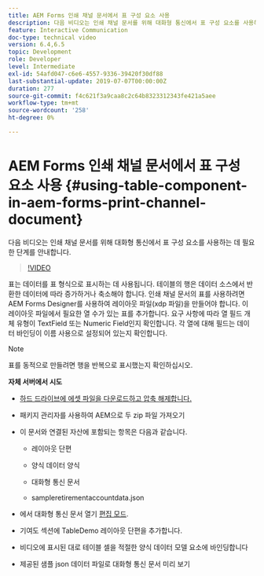 ```yaml
---
title: AEM Forms 인쇄 채널 문서에서 표 구성 요소 사용
description: 다음 비디오는 인쇄 채널 문서를 위해 대화형 통신에서 표 구성 요소를 사용하는 데 필요한 단계를 안내합니다.
feature: Interactive Communication
doc-type: technical video
version: 6.4,6.5
topic: Development
role: Developer
level: Intermediate
exl-id: 54afd047-c6e6-4557-9336-39420f30df88
last-substantial-update: 2019-07-07T00:00:00Z
duration: 277
source-git-commit: f4c621f3a9caa8c2c64b8323312343fe421a5aee
workflow-type: tm+mt
source-wordcount: '258'
ht-degree: 0%

---
```


# AEM Forms 인쇄 채널 문서에서 표 구성 요소 사용 {#using-table-component-in-aem-forms-print-channel-document}

다음 비디오는 인쇄 채널 문서를 위해 대화형 통신에서 표 구성 요소를 사용하는 데 필요한 단계를 안내합니다.

>[!VIDEO](https://video.tv.adobe.com/v/27769?quality=12&learn=on)

표는 데이터를 표 형식으로 표시하는 데 사용됩니다. 테이블의 행은 데이터 소스에서 반환한 데이터에 따라 증가하거나 축소해야 합니다. 인쇄 채널 문서의 표를 사용하려면 AEM Forms Designer를 사용하여 레이아웃 파일(xdp 파일)을 만들어야 합니다. 이 레이아웃 파일에서 필요한 열 수가 있는 표를 추가합니다. 요구 사항에 따라 열 필드 개체 유형이 TextField 또는 Numeric Field인지 확인합니다. 각 열에 대해 필드는 데이터 바인딩이 이름 사용으로 설정되어 있는지 확인합니다.

>[!NOTE]
>
>표를 동적으로 만들려면 행을 반복으로 표시했는지 확인하십시오.

**자체 서버에서 시도**

* [하드 드라이브에 에셋 파일을 다운로드하고 압축 해제합니다.](assets/usingtablesinprintchannel.zip)

* 패키지 관리자를 사용하여 AEM으로 두 zip 파일 가져오기

* 이 문서와 연결된 자산에 포함되는 항목은 다음과 같습니다.

   * 레이아웃 단편

   * 양식 데이터 양식

   * 대화형 통신 문서
   * sampleretirementaccountdata.json

* 에서 대화형 통신 문서 열기 [편집 모드](http://localhost:4502/editor.html/content/forms/af/401kstatement/tablesinprintdocument/channels/print.html).

* 기여도 섹션에 TableDemo 레이아웃 단편을 추가합니다.
* 비디오에 표시된 대로 테이블 셀을 적절한 양식 데이터 모델 요소에 바인딩합니다

* 제공된 샘플 json 데이터 파일로 대화형 통신 문서 미리 보기

